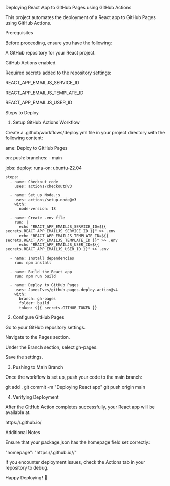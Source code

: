 Deploying React App to GitHub Pages using GitHub Actions

This project automates the deployment of a React app to GitHub Pages using GitHub Actions.

Prerequisites

Before proceeding, ensure you have the following:

A GitHub repository for your React project.

GitHub Actions enabled.

Required secrets added to the repository settings:

REACT_APP_EMAILJS_SERVICE_ID

REACT_APP_EMAILJS_TEMPLATE_ID

REACT_APP_EMAILJS_USER_ID

Steps to Deploy

1. Setup GitHub Actions Workflow

Create a .github/workflows/deploy.yml file in your project directory with the following content:

ame: Deploy to GitHub Pages

on:
  push:
    branches:
      - main

jobs:
  deploy:
    runs-on: ubuntu-22.04

    steps:
      - name: Checkout code
        uses: actions/checkout@v3

      - name: Set up Node.js
        uses: actions/setup-node@v3
        with:
          node-version: 18

      - name: Create .env file
        run: |
          echo "REACT_APP_EMAILJS_SERVICE_ID=${{ secrets.REACT_APP_EMAILJS_SERVICE_ID }}" >> .env
          echo "REACT_APP_EMAILJS_TEMPLATE_ID=${{ secrets.REACT_APP_EMAILJS_TEMPLATE_ID }}" >> .env
          echo "REACT_APP_EMAILJS_USER_ID=${{ secrets.REACT_APP_EMAILJS_USER_ID }}" >> .env

      - name: Install dependencies
        run: npm install

      - name: Build the React app
        run: npm run build

      - name: Deploy to GitHub Pages
        uses: JamesIves/github-pages-deploy-action@v4
        with:
          branch: gh-pages
          folder: build
          token: ${{ secrets.GITHUB_TOKEN }}

2. Configure GitHub Pages

Go to your GitHub repository settings.

Navigate to the Pages section.

Under the Branch section, select gh-pages.

Save the settings.

3. Pushing to Main Branch

Once the workflow is set up, push your code to the main branch:

git add .
git commit -m "Deploying React app"
git push origin main

4. Verifying Deployment

After the GitHub Action completes successfully, your React app will be available at:

https://<your-github-username>.github.io/<repository-name>

Additional Notes

Ensure that your package.json has the homepage field set correctly:

"homepage": "https://<your-github-username>.github.io/<repository-name>/"

If you encounter deployment issues, check the Actions tab in your repository to debug.

Happy Deploying! 🚀